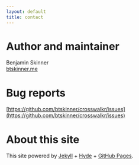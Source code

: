 ```yaml
---
layout: default
title: contact
---
```


# Author and maintainer

Benjamin Skinner  
[btskinner.me](http://btskinner.me)  


# Bug reports

[https://github.com/btskinner/crosswalkr/issues](https://github.com/btskinner/crosswalkr/issues)

# About this site

This site powered by [Jekyll](http://jekyllrb.com) + [Hyde](https://github.com/poole/hyde) + [GitHub Pages](https://pages.github.com).

